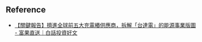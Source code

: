 ## Reference
* [【關鍵報告】擠進全球前五大充電樁供應商，拆解「台達電」的能源事業版圖 - 富果直送｜白話投資好文](https://blog.fugle.tw/2023-delta-report/)